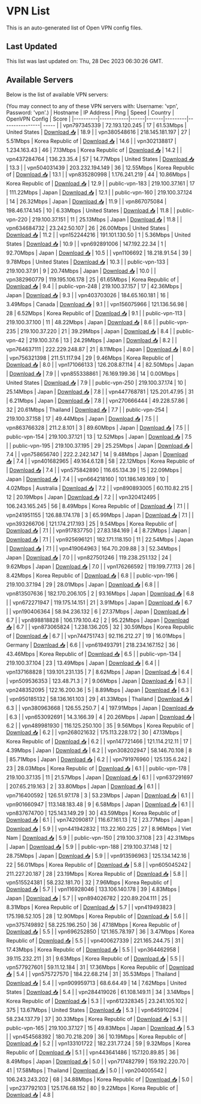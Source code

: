 # VPN List

This is an auto-generated list of Open VPN config files.

## Last Updated

This list was last updated on: Thu, 28 Dec 2023 06:30:26 GMT.

## Available Servers

Below is the list of available VPN servers:

(You may connect to any of these VPN servers with: Username: 'vpn', Password: 'vpn'.)
| Hostname | IP Address | Ping | Speed | Country | OpenVPN Config | Score |
|----------|------------|------|-------|---------|----------------| ----- |
| vpn797345339 | 72.193.120.245 | 17 | 61.53Mbps | United States | [Download 📥](./configs/server_0_US.ovpn) | 18.9 |
| vpn380548616 | 218.145.181.197 | 27 | 5.51Mbps | Korea Republic of | [Download 📥](./configs/server_1_KR.ovpn) | 14.6 |
| vpn302138817 | 1.234.163.43 | 46 | 7.13Mbps | Korea Republic of | [Download 📥](./configs/server_2_KR.ovpn) | 14.2 |
| vpn437284764 | 136.23.35.4 | 57 | 14.77Mbps | United States | [Download 📥](./configs/server_3_US.ovpn) | 13.3 |
| vpn504031439 | 203.232.194.149 | 36 | 12.55Mbps | Korea Republic of | [Download 📥](./configs/server_4_KR.ovpn) | 13.1 |
| vpn835280998 | 1.176.241.219 | 44 | 10.86Mbps | Korea Republic of | [Download 📥](./configs/server_5_KR.ovpn) | 12.9 |
| public-vpn-183 | 219.100.37.161 | 17 | 111.22Mbps | Japan | [Download 📥](./configs/server_6_JP.ovpn) | 12.1 |
| public-vpn-160 | 219.100.37.124 | 14 | 26.32Mbps | Japan | [Download 📥](./configs/server_7_JP.ovpn) | 11.9 |
| vpn867075084 | 198.46.174.145 | 10 | 6.33Mbps | United States | [Download 📥](./configs/server_8_US.ovpn) | 11.8 |
| public-vpn-220 | 219.100.37.151 | 11 | 25.13Mbps | Japan | [Download 📥](./configs/server_9_JP.ovpn) | 11.8 |
| vpn634684732 | 23.242.50.107 | 26 | 26.00Mbps | United States | [Download 📥](./configs/server_10_US.ovpn) | 11.2 |
| vpn152244216 | 191.101.130.50 | 1 | 5.36Mbps | United States | [Download 📥](./configs/server_11_US.ovpn) | 10.9 |
| vpn692891006 | 147.192.22.34 | 1 | 92.70Mbps | Japan | [Download 📥](./configs/server_12_JP.ovpn) | 10.5 |
| vpn1106692 | 18.218.91.54 | 39 | 9.78Mbps | United States | [Download 📥](./configs/server_13_US.ovpn) | 10.3 |
| public-vpn-133 | 219.100.37.91 | 9 | 20.74Mbps | Japan | [Download 📥](./configs/server_14_JP.ovpn) | 10.0 |
| vpn382960779 | 119.195.106.178 | 25 | 61.65Mbps | Korea Republic of | [Download 📥](./configs/server_15_KR.ovpn) | 9.4 |
| public-vpn-248 | 219.100.37.157 | 17 | 42.36Mbps | Japan | [Download 📥](./configs/server_16_JP.ovpn) | 9.3 |
| vpn403703026 | 184.65.160.181 | 16 | 3.49Mbps | Canada | [Download 📥](./configs/server_17_CA.ovpn) | 9.1 |
| vpn156075966 | 121.136.56.98 | 28 | 6.52Mbps | Korea Republic of | [Download 📥](./configs/server_18_KR.ovpn) | 9.1 |
| public-vpn-113 | 219.100.37.100 | 11 | 48.22Mbps | Japan | [Download 📥](./configs/server_19_JP.ovpn) | 8.6 |
| public-vpn-235 | 219.100.37.220 | 21 | 39.29Mbps | Japan | [Download 📥](./configs/server_20_JP.ovpn) | 8.4 |
| public-vpn-42 | 219.100.37.6 | 13 | 24.29Mbps | Japan | [Download 📥](./configs/server_21_JP.ovpn) | 8.2 |
| vpn764637111 | 222.229.248.87 | 21 | 8.11Mbps | Japan | [Download 📥](./configs/server_22_JP.ovpn) | 8.0 |
| vpn756321398 | 211.51.117.94 | 29 | 9.46Mbps | Korea Republic of | [Download 📥](./configs/server_23_KR.ovpn) | 8.0 |
| vpn171066133 | 126.208.87.114 | 4 | 82.50Mbps | Japan | [Download 📥](./configs/server_24_JP.ovpn) | 7.9 |
| vpn855338861 | 76.169.199.36 | 14 | 0.00Mbps | United States | [Download 📥](./configs/server_25_US.ovpn) | 7.9 |
| public-vpn-250 | 219.100.37.174 | 10 | 25.14Mbps | Japan | [Download 📥](./configs/server_26_JP.ovpn) | 7.8 |
| vpn447768781 | 125.201.47.95 | 31 | 6.21Mbps | Japan | [Download 📥](./configs/server_27_JP.ovpn) | 7.8 |
| vpn270666444 | 49.228.57.86 | 32 | 20.61Mbps | Thailand | [Download 📥](./configs/server_28_TH.ovpn) | 7.7 |
| public-vpn-254 | 219.100.37.158 | 17 | 49.44Mbps | Japan | [Download 📥](./configs/server_29_JP.ovpn) | 7.5 |
| vpn863766328 | 211.2.8.101 | 3 | 89.60Mbps | Japan | [Download 📥](./configs/server_30_JP.ovpn) | 7.5 |
| public-vpn-154 | 219.100.37.121 | 13 | 12.52Mbps | Japan | [Download 📥](./configs/server_31_JP.ovpn) | 7.5 |
| public-vpn-195 | 219.100.37.195 | 29 | 25.25Mbps | Japan | [Download 📥](./configs/server_32_JP.ovpn) | 7.4 |
| vpn758656740 | 222.2.242.147 | 14 | 9.48Mbps | Japan | [Download 📥](./configs/server_33_JP.ovpn) | 7.4 |
| vpn401682965 | 49.164.6.128 | 58 | 22.12Mbps | Korea Republic of | [Download 📥](./configs/server_34_KR.ovpn) | 7.4 |
| vpn575842890 | 116.65.134.39 | 15 | 22.09Mbps | Japan | [Download 📥](./configs/server_35_JP.ovpn) | 7.4 |
| vpn664218160 | 101.186.149.169 | 10 | 4.02Mbps | Australia | [Download 📥](./configs/server_36_AU.ovpn) | 7.2 |
| vpn890893005 | 60.110.82.215 | 12 | 20.19Mbps | Japan | [Download 📥](./configs/server_37_JP.ovpn) | 7.2 |
| vpn320412495 | 106.243.165.245 | 56 | 8.49Mbps | Korea Republic of | [Download 📥](./configs/server_38_KR.ovpn) | 7.1 |
| vpn241951155 | 126.88.174.178 | 3 | 65.99Mbps | Japan | [Download 📥](./configs/server_39_JP.ovpn) | 7.1 |
| vpn393266706 | 121.174.217.193 | 25 | 9.54Mbps | Korea Republic of | [Download 📥](./configs/server_40_KR.ovpn) | 7.1 |
| vpn917837750 | 27.83.184.169 | 4 | 8.72Mbps | Japan | [Download 📥](./configs/server_41_JP.ovpn) | 7.1 |
| vpn925696121 | 182.171.118.150 | 11 | 22.54Mbps | Japan | [Download 📥](./configs/server_42_JP.ovpn) | 7.1 |
| vpn419064963 | 164.70.209.88 | 3 | 52.34Mbps | Japan | [Download 📥](./configs/server_43_JP.ovpn) | 7.0 |
| vpn827501246 | 119.238.251.132 | 24 | 9.62Mbps | Japan | [Download 📥](./configs/server_44_JP.ovpn) | 7.0 |
| vpn176266592 | 119.199.77.113 | 26 | 8.42Mbps | Korea Republic of | [Download 📥](./configs/server_45_KR.ovpn) | 6.8 |
| public-vpn-196 | 219.100.37.194 | 29 | 28.01Mbps | Japan | [Download 📥](./configs/server_46_JP.ovpn) | 6.8 |
| vpn813507636 | 182.170.206.105 | 2 | 93.16Mbps | Japan | [Download 📥](./configs/server_47_JP.ovpn) | 6.8 |
| vpn672271947 | 119.175.14.151 | 21 | 3.91Mbps | Japan | [Download 📥](./configs/server_48_JP.ovpn) | 6.7 |
| vpn190406364 | 58.94.236.132 | 6 | 27.37Mbps | Japan | [Download 📥](./configs/server_49_JP.ovpn) | 6.7 |
| vpn898818828 | 106.179.100.42 | 2 | 95.22Mbps | Japan | [Download 📥](./configs/server_50_JP.ovpn) | 6.7 |
| vpn873065824 | 1.238.136.205 | 32 | 30.59Mbps | Korea Republic of | [Download 📥](./configs/server_51_KR.ovpn) | 6.7 |
| vpn744751743 | 92.116.212.27 | 19 | 16.01Mbps | Germany | [Download 📥](./configs/server_52_DE.ovpn) | 6.6 |
| vpn619493791 | 218.234.167.152 | 36 | 43.46Mbps | Korea Republic of | [Download 📥](./configs/server_53_KR.ovpn) | 6.5 |
| public-vpn-134 | 219.100.37.104 | 23 | 13.49Mbps | Japan | [Download 📥](./configs/server_54_JP.ovpn) | 6.4 |
| vpn137168828 | 139.101.231.135 | 7 | 8.62Mbps | Japan | [Download 📥](./configs/server_55_JP.ovpn) | 6.4 |
| vpn509536353 | 123.48.71.3 | 7 | 9.06Mbps | Japan | [Download 📥](./configs/server_56_JP.ovpn) | 6.3 |
| vpn248352095 | 122.16.200.36 | 5 | 8.89Mbps | Japan | [Download 📥](./configs/server_57_JP.ovpn) | 6.3 |
| vpn950185132 | 58.136.161.103 | 29 | 41.33Mbps | Thailand | [Download 📥](./configs/server_58_TH.ovpn) | 6.3 |
| vpn380963668 | 126.55.250.7 | 4 | 197.91Mbps | Japan | [Download 📥](./configs/server_59_JP.ovpn) | 6.3 |
| vpn653092691 | 14.3.166.39 | 4 | 20.26Mbps | Japan | [Download 📥](./configs/server_60_JP.ovpn) | 6.2 |
| vpn489981930 | 116.125.250.100 | 35 | 9.56Mbps | Korea Republic of | [Download 📥](./configs/server_61_KR.ovpn) | 6.2 |
| vpn268021632 | 175.113.228.172 | 30 | 47.13Mbps | Korea Republic of | [Download 📥](./configs/server_62_KR.ovpn) | 6.2 |
| vpn147721466 | 121.114.212.11 | 17 | 4.39Mbps | Japan | [Download 📥](./configs/server_63_JP.ovpn) | 6.2 |
| vpn308202947 | 58.146.70.108 | 8 | 85.71Mbps | Japan | [Download 📥](./configs/server_64_JP.ovpn) | 6.2 |
| vpn791976960 | 125.135.6.242 | 23 | 28.03Mbps | Korea Republic of | [Download 📥](./configs/server_65_KR.ovpn) | 6.1 |
| public-vpn-178 | 219.100.37.135 | 11 | 21.57Mbps | Japan | [Download 📥](./configs/server_66_JP.ovpn) | 6.1 |
| vpn637291697 | 207.65.219.163 | 2 | 33.80Mbps | Japan | [Download 📥](./configs/server_67_JP.ovpn) | 6.1 |
| vpn716400592 | 126.51.97.178 | 3 | 53.23Mbps | Japan | [Download 📥](./configs/server_68_JP.ovpn) | 6.1 |
| vpn901660947 | 113.148.183.48 | 9 | 6.58Mbps | Japan | [Download 📥](./configs/server_69_JP.ovpn) | 6.1 |
| vpn837674700 | 125.143.149.29 | 30 | 43.59Mbps | Korea Republic of | [Download 📥](./configs/server_70_KR.ovpn) | 6.1 |
| vpn742090817 | 116.67.161.13 | 12 | 23.77Mbps | Japan | [Download 📥](./configs/server_71_JP.ovpn) | 5.9 |
| vpn441942832 | 113.22.160.225 | 27 | 8.96Mbps | Viet Nam | [Download 📥](./configs/server_72_VN.ovpn) | 5.9 |
| public-vpn-150 | 219.100.37.108 | 23 | 42.31Mbps | Japan | [Download 📥](./configs/server_73_JP.ovpn) | 5.9 |
| public-vpn-188 | 219.100.37.148 | 12 | 28.75Mbps | Japan | [Download 📥](./configs/server_74_JP.ovpn) | 5.9 |
| vpn913596963 | 125.134.142.16 | 22 | 56.01Mbps | Korea Republic of | [Download 📥](./configs/server_75_KR.ovpn) | 5.8 |
| vpn605045242 | 211.227.20.187 | 28 | 23.19Mbps | Korea Republic of | [Download 📥](./configs/server_76_KR.ovpn) | 5.8 |
| vpn515524381 | 58.232.181.70 | 32 | 7.96Mbps | Korea Republic of | [Download 📥](./configs/server_77_KR.ovpn) | 5.7 |
| vpn116928046 | 133.106.140.178 | 39 | 4.83Mbps | Japan | [Download 📥](./configs/server_78_JP.ovpn) | 5.7 |
| vpn894026782 | 220.89.204.111 | 25 | 8.31Mbps | Korea Republic of | [Download 📥](./configs/server_79_KR.ovpn) | 5.7 |
| vpn419493823 | 175.198.52.105 | 28 | 12.90Mbps | Korea Republic of | [Download 📥](./configs/server_80_KR.ovpn) | 5.6 |
| vpn375749892 | 58.225.196.250 | 36 | 47.18Mbps | Korea Republic of | [Download 📥](./configs/server_81_KR.ovpn) | 5.5 |
| vpn696252850 | 121.165.78.197 | 36 | 3.47Mbps | Korea Republic of | [Download 📥](./configs/server_82_KR.ovpn) | 5.5 |
| vpn400627339 | 221.165.244.75 | 31 | 17.43Mbps | Korea Republic of | [Download 📥](./configs/server_83_KR.ovpn) | 5.5 |
| vpn364462958 | 39.115.232.211 | 31 | 9.63Mbps | Korea Republic of | [Download 📥](./configs/server_84_KR.ovpn) | 5.5 |
| vpn577927601 | 59.11.12.184 | 31 | 17.36Mbps | Korea Republic of | [Download 📥](./configs/server_85_KR.ovpn) | 5.4 |
| vpn575727570 | 184.22.68.214 | 31 | 35.53Mbps | Thailand | [Download 📥](./configs/server_86_TH.ovpn) | 5.4 |
| vpn909959713 | 68.6.64.49 | 14 | 7.62Mbps | United States | [Download 📥](./configs/server_87_US.ovpn) | 5.4 |
| vpn284419026 | 61.108.149.11 | 34 | 3.14Mbps | Korea Republic of | [Download 📥](./configs/server_88_KR.ovpn) | 5.3 |
| vpn612328345 | 23.241.105.102 | 375 | 13.67Mbps | United States | [Download 📥](./configs/server_89_US.ovpn) | 5.3 |
| vpn645910294 | 58.234.137.79 | 37 | 30.33Mbps | Korea Republic of | [Download 📥](./configs/server_90_KR.ovpn) | 5.3 |
| public-vpn-165 | 219.100.37.127 | 15 | 49.83Mbps | Japan | [Download 📥](./configs/server_91_JP.ovpn) | 5.3 |
| vpn454568392 | 180.70.218.209 | 36 | 10.19Mbps | Korea Republic of | [Download 📥](./configs/server_92_KR.ovpn) | 5.2 |
| vpn133101722 | 182.231.77.24 | 59 | 9.32Mbps | Korea Republic of | [Download 📥](./configs/server_93_KR.ovpn) | 5.1 |
| vpn443641486 | 157.120.89.85 | 36 | 8.49Mbps | Japan | [Download 📥](./configs/server_94_JP.ovpn) | 5.0 |
| vpn717482799 | 159.192.220.70 | 41 | 17.58Mbps | Thailand | [Download 📥](./configs/server_95_TH.ovpn) | 5.0 |
| vpn204005542 | 106.243.243.202 | 68 | 34.88Mbps | Korea Republic of | [Download 📥](./configs/server_96_KR.ovpn) | 5.0 |
| vpn237792103 | 125.176.68.152 | 80 | 9.22Mbps | Korea Republic of | [Download 📥](./configs/server_97_KR.ovpn) | 4.8 |
